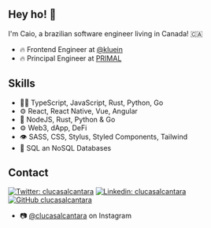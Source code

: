 ## Hey ho! 👋

I'm Caio, a brazilian software engineer living in Canada! :canada:

- 🔥 Frontend Engineer at [@kluein](https://github.com/kluein) 
- 🔥 Principal Engineer at [PRIMAL](https://www.primal.com)

## Skills
- 👨‍💻 TypeScript, JavaScript, Rust, Python, Go
- ⚙️ React, React Native, Vue, Angular
- :rocket: NodeJS, Rust, Python & Go
- ⚙️ Web3, dApp, DeFi
- 👁️ SASS, CSS, Stylus, Styled Components, Tailwind
- 💽 SQL an NoSQL Databases

## Contact

[![Twitter: clucasalcantara](https://img.shields.io/twitter/follow/clucasalcantara?style=social)](https://twitter.com/clucasalcantara)
[![Linkedin: clucasalcantara](https://img.shields.io/badge/-clucasalcantara-blue?style=flat-square&logo=Linkedin&logoColor=white&link=https://www.linkedin.com/in/clucasalcantara/)](https://www.linkedin.com/in/clucasalcantara/)
[![GitHub clucasalcantara](https://img.shields.io/github/followers/thaiane?label=follow&style=social)](https://github.com/clucasalcantara)


- :camera: [@clucasalcantara](https://instagram.com/clucasalcantara) on Instagram
